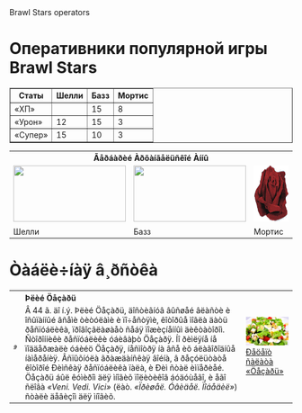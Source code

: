 <HTML>
<head>
Brawl Stars operators
<link rel="stylesheet" href="stile.css">
</head>
<body>

<h1>Оперативники популярной игры Brawl Stars</h1>
<p align = "center">
<table border='1' class="sport" ><tr>
<th rowspan="2">Статы</th>
<th rowspan="2">Шелли</th>
<th colspan="1">Базз</th>
<th rowspan="2">Мортис</th>
</tr>
<tr>


</tr>
<tr>
<td class="left">&#171;ХП&#187;</td>
<td></td>
<td>15</td>
<td>8</td>

</tr>
<tr>
<td class="left">&#171;Урон&#187;</td>
<td>12</td>
<td>15</td>
<td>3</td>

</tr>
<tr>
<td class="left">&#171;Супер&#187;</td>
<td>15</td>
<td>10</td>
<td>3</td>

</tr>
</table>
<p align = "center">
<table align="center">
<tr>
<th colspan = "3" class="header">
Ãåðáàðèé Àðõàíãåëüñêîé Àííû 
</th>
</tr>

<tr>
<td class = "picture"><img src = "https://user-images.githubusercontent.com/125960791/221941987-4839f0db-1736-47d8-8df8-96ad6134aa23.png"width="200" height="100"></td>
<td class = "picture"><img src = "https://user-images.githubusercontent.com/125960791/221942886-6c556538-ab09-4d6a-9b39-d7df89990fc8.png"width="200" height="100">  </td>
<td class = "picture"><img src = "images/rose.gif"width="200" height="100"></td>
</tr>
<tr>
<td class="note">Шелли</td>     
<td class="note">Базз</td>
<td class="note">Мортис</td>
</tr>
</table>
</p>
<h1>Òàáëè÷íàÿ â¸ðñòêà</h1>
<table>
<tr>
<td rowspan="2"><img src="images/ceasar.jpg"></td>
<th align="left">Þëèé Öåçàðü</th>
<td rowspan="2" class="ad"><img src="images/salad.jpg"><a href="https://www.gastronom.ru/recipe/23698/salat-cezar-s-kuricej"><br>Ðåöåïò ñàëàòà &#171;Öåçàðü&#187;</a></td>
</tr>
<tr><td>
Â 44 ã. äî í.ý. Þëèé Öåçàðü, äîñòèãíóâ âûñøåé âëàñòè è îñûïàííûé âñåìè òèòóëàìè è
ïî÷åñòÿìè, êîòîðûå ìîãëà äàòü ðåñïóáëèêà, ïðîâîçãëàøàåò ñåáÿ ïîæèçíåííûì äèêòàòîðîì.
Ñòîðîííèêè ðåñïóáëèêè óáèâàþò Öåçàðÿ. Íî ðèìëÿíå íå ïîääåðæàëè óáèéö Öåçàðÿ,
íåñìîòðÿ íà âñå èõ áëàãîðîäíûå íàìåðåíèÿ. Âñïûõíóëà ãðàæäàíñêàÿ âîéíà, â
ðåçóëüòàòå êîòîðîé Ðèìñêàÿ ðåñïóáëèêà ïàëà, è Ðèì ñòàë èìïåðèåé.
Öåçàðü áûë êóìèðîì äëÿ ìíîãèõ ïîëèòèêîâ áóäóùåãî,
è åãî ñëîâà <em>&#171;Veni. Vedi. Vici&#187;</em> (ëàò. <em>&#171;Ïðèøåë. Óâèäåë. Ïîáåäèë&#187;</em>) ñòàëè
äåâèçîì äëÿ ìíîãèõ.
</td></tr>

</table>
</body>
</HTML>
